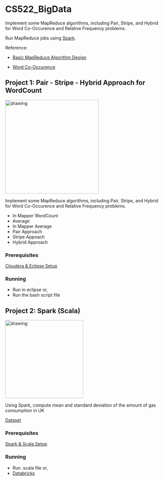 # CS522_BigData
Implement some MapReduce algorithms, including Pair, Stripe, and Hybrid for Word Co-Occurence and Relative Frequency problems.

Run MapReduce jobs using [Spark](http://spark.apache.org).

Reference:

* [Basic MapReduce Algorithm Design](http://www.dcs.bbk.ac.uk/~dell/teaching/cc/book/ditp/ditp_ch3.pdf)

* [Word Co-Occurence](http://mytlab.com/wcsmeaning.pdf)



## Project 1: Pair - Stripe - Hybrid Approach for WordCount

<img src="https://cdn-images-1.medium.com/max/1600/1*1gx5I6RbBoJieKjT-mzRzA.png" alt="drawing" width="300px"/>

Implement some MapReduce algorithms, including Pair, Stripe, and Hybrid for Word Co-Occurence and Relative Frequency problems.
* In Mapper WordCount
* Average
* In Mapper Average
* Pair Approach
* Stripe Appoach
* Hybrid Approach

### Prerequisites
[Cloudera & Eclipse Setup](https://drive.google.com/file/d/14l8ag6NRWb0Q6PyOIoepZH2XkpKD3lvQ/view?usp=sharing)

### Running
* Run in eclipse or,
* Run the bash script file

## Project 2: Spark (Scala)
<img src="https://spark.apache.org/images/spark-logo-trademark.png" alt="drawing" width="250px"/>

Using Spark, compute mean and standard deviation of the amount of gas consumption in UK

[Dataset](https://github.com/vincentarelbundock/Rdatasets/blob/master/csv/datasets/UKgas.csv)

### Prerequisites
[Spark & Scala Setup](https://drive.google.com/file/d/15rCxSq1yxeI2ptx8OFEcNSqhtDn_MNPe/view?usp=sharing)

### Running
* Run .scala file or,
* [Databricks](https://databricks-prod-cloudfront.cloud.databricks.com/public/4027ec902e239c93eaaa8714f173bcfc/1059518660060246/2212251108605418/2216264065650143/latest.html)
